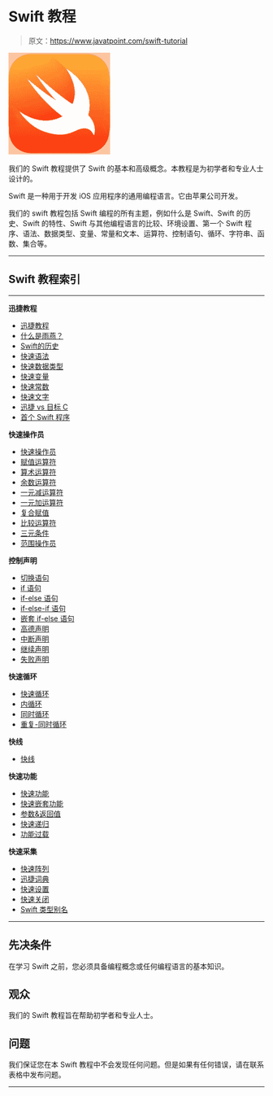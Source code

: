 # Swift 教程

> 原文：<https://www.javatpoint.com/swift-tutorial>

![Swift Tutorial](img/0471630a451e2af1da1f69104533fb3f.png)

我们的 Swift 教程提供了 Swift 的基本和高级概念。本教程是为初学者和专业人士设计的。

Swift 是一种用于开发 iOS 应用程序的通用编程语言。它由苹果公司开发。

我们的 swift 教程包括 Swift 编程的所有主题，例如什么是 Swift、Swift 的历史、Swift 的特性、Swift 与其他编程语言的比较、环境设置、第一个 Swift 程序、语法、数据类型、变量、常量和文本、运算符、控制语句、循环、字符串、函数、集合等。

* * *

## Swift 教程索引

* * *

**迅捷教程**

*   [迅捷教程](swift-tutorial)
*   [什么是雨燕？](swift-introduction)
*   [Swift的历史](history-of-swift)
*   [快速语法](swift-syntax)
*   [快速数据类型](swift-data-types)
*   [快速变量](swift-variables)
*   [快速常数](swift-constants)
*   [快速文字](swift-literals)
*   [迅捷 vs 目标 C](swift-vs-objective-c)
*   [首个 Swift 程序](first-swift-program)

**快速操作员**

*   [快速操作员](swift-operators)
*   [赋值运算符](swift-assignment-operator)
*   [算术运算符](swift-arithmetic-operators)
*   [余数运算符](swift-remainder-operator)
*   [一元减运算符](swift-unary-minus-plus-operator)
*   [一元加运算符](swift-unary-minus-plus-operator#unary-plus-operator)
*   [复合赋值](swift-compound-assignment-operators)
*   [比较运算符](swift-comparison-operators)
*   [三元条件](swift-ternary-conditional-operator)
*   [范围操作员](swift-range-operators)

**控制声明**

*   [切换语句](swift-switch-statement)
*   [if 语句](swift-if-statement)
*   [if-else 语句](swift-if-else-statement)
*   [if-else-if 语句](swift-if-else-if-statement)
*   [嵌套 if-else 语句](swift-nested-if-else-statement)
*   [高德声明](swift-gaurd-statement)
*   [中断声明](swift-break-statement)
*   [继续声明](swift-continue-statement)
*   [失败声明](swift-fallthrough-statement)

**快速循环**

*   [快速循环](swift-4-loops)
*   [内循环](swift-for-in-loop)
*   [同时循环](swift-while-loop)
*   [重复-同时循环](swift-repeat-while-loop)

**快线**

*   [快线](swift-strings)

**快速功能**

*   [快速功能](swift-functions)
*   [快速嵌套功能](swift-nested-function)
*   [参数&返回值](swift-function-parameter-and-return-value)
*   [快速递归](swift-recursion)
*   [功能过载](swift-function-overloading)

**快速采集**

*   [快速阵列](swift-arrays)
*   [迅捷词典](swift-dictionary)
*   [快速设置](swift-sets)
*   [快速关闭](swift-closures)
*   [Swift 类型别名](swift-typealias)

* * *

## 先决条件

在学习 Swift 之前，您必须具备编程概念或任何编程语言的基本知识。

## 观众

我们的 Swift 教程旨在帮助初学者和专业人士。

## 问题

我们保证您在本 Swift 教程中不会发现任何问题。但是如果有任何错误，请在联系表格中发布问题。

* * *